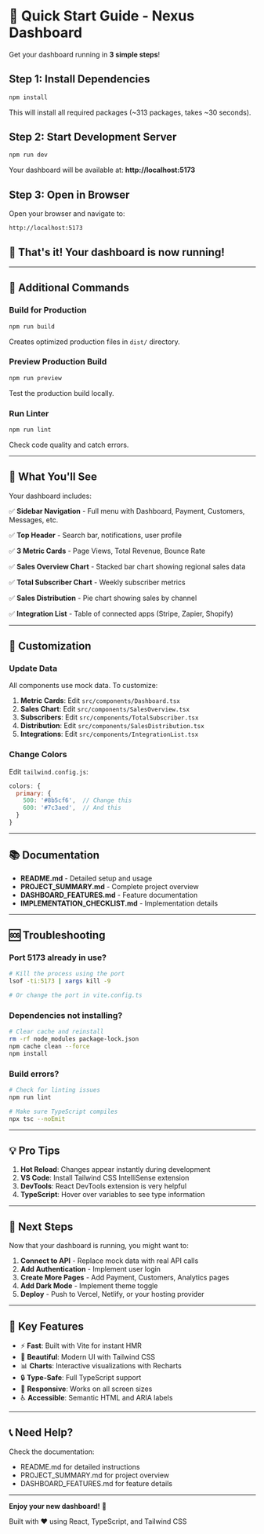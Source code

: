 # 🚀 Quick Start Guide - Nexus Dashboard

Get your dashboard running in **3 simple steps**!

## Step 1: Install Dependencies

```bash
npm install
```

This will install all required packages (~313 packages, takes ~30 seconds).

## Step 2: Start Development Server

```bash
npm run dev
```

Your dashboard will be available at: **http://localhost:5173**

## Step 3: Open in Browser

Open your browser and navigate to:
```
http://localhost:5173
```

## 🎉 That's it! Your dashboard is now running!

---

## 📝 Additional Commands

### Build for Production
```bash
npm run build
```
Creates optimized production files in `dist/` directory.

### Preview Production Build
```bash
npm run preview
```
Test the production build locally.

### Run Linter
```bash
npm run lint
```
Check code quality and catch errors.

---

## 🎨 What You'll See

Your dashboard includes:

✅ **Sidebar Navigation** - Full menu with Dashboard, Payment, Customers, Messages, etc.

✅ **Top Header** - Search bar, notifications, user profile

✅ **3 Metric Cards** - Page Views, Total Revenue, Bounce Rate

✅ **Sales Overview Chart** - Stacked bar chart showing regional sales data

✅ **Total Subscriber Chart** - Weekly subscriber metrics

✅ **Sales Distribution** - Pie chart showing sales by channel

✅ **Integration List** - Table of connected apps (Stripe, Zapier, Shopify)

---

## 🔧 Customization

### Update Data

All components use mock data. To customize:

1. **Metric Cards**: Edit `src/components/Dashboard.tsx`
2. **Sales Chart**: Edit `src/components/SalesOverview.tsx`
3. **Subscribers**: Edit `src/components/TotalSubscriber.tsx`
4. **Distribution**: Edit `src/components/SalesDistribution.tsx`
5. **Integrations**: Edit `src/components/IntegrationList.tsx`

### Change Colors

Edit `tailwind.config.js`:

```javascript
colors: {
  primary: {
    500: '#8b5cf6',  // Change this
    600: '#7c3aed',  // And this
  }
}
```

---

## 📚 Documentation

- **README.md** - Detailed setup and usage
- **PROJECT_SUMMARY.md** - Complete project overview
- **DASHBOARD_FEATURES.md** - Feature documentation
- **IMPLEMENTATION_CHECKLIST.md** - Implementation details

---

## 🆘 Troubleshooting

### Port 5173 already in use?

```bash
# Kill the process using the port
lsof -ti:5173 | xargs kill -9

# Or change the port in vite.config.ts
```

### Dependencies not installing?

```bash
# Clear cache and reinstall
rm -rf node_modules package-lock.json
npm cache clean --force
npm install
```

### Build errors?

```bash
# Check for linting issues
npm run lint

# Make sure TypeScript compiles
npx tsc --noEmit
```

---

## 💡 Pro Tips

1. **Hot Reload**: Changes appear instantly during development
2. **VS Code**: Install Tailwind CSS IntelliSense extension
3. **DevTools**: React DevTools extension is very helpful
4. **TypeScript**: Hover over variables to see type information

---

## 🌟 Next Steps

Now that your dashboard is running, you might want to:

1. **Connect to API** - Replace mock data with real API calls
2. **Add Authentication** - Implement user login
3. **Create More Pages** - Add Payment, Customers, Analytics pages
4. **Add Dark Mode** - Implement theme toggle
5. **Deploy** - Push to Vercel, Netlify, or your hosting provider

---

## 🎯 Key Features

- ⚡ **Fast**: Built with Vite for instant HMR
- 🎨 **Beautiful**: Modern UI with Tailwind CSS
- 📊 **Charts**: Interactive visualizations with Recharts
- 🔒 **Type-Safe**: Full TypeScript support
- 📱 **Responsive**: Works on all screen sizes
- ♿ **Accessible**: Semantic HTML and ARIA labels

---

## 📞 Need Help?

Check the documentation:
- README.md for detailed instructions
- PROJECT_SUMMARY.md for project overview
- DASHBOARD_FEATURES.md for feature details

---

**Enjoy your new dashboard!** 🎉

Built with ❤️ using React, TypeScript, and Tailwind CSS
